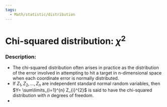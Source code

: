 ```yaml
---
tags:
  - Math/statistic/distribution
---
```

# Chi-squared distribution: $\chi^2$
### Description:
- The chi-squared distribution often arises in practice as the distribution of the error involved in attempting to hit a target in n-dimensional space when each coordinate error is normally  distributed.  
- If $Z_{1} , Z_{2} , . . . , Z_{n}$ are independent standard normal random variables, then $Y= \sum\limits_{i=1}^{n} Z_{i}^{2}$ is said to have the chi-squared distribution with $n$ degrees of freedom. 
-
